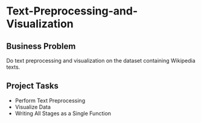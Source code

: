 # Text-Preprocessing-and-Visualization

## Business Problem
Do text preprocessing and visualization on the dataset containing Wikipedia texts.

## Project Tasks
* Perform Text Preprocessing
* Visualize Data
* Writing All Stages as a Single Function
